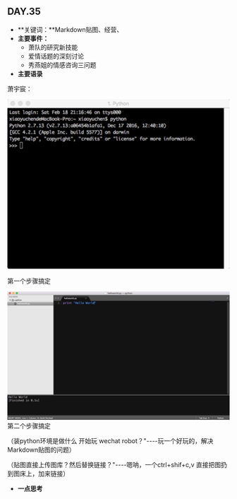 ## DAY.35
+ **关键词：**Markdown贴图、经营、
+ **主要事件：**
    + 萧队的研究新技能
    + 爱情话题的深刻讨论
    + 秀燕姐的情感咨询三问题
+ **主要语录**

萧宇宸：


![](./_image/4f0ca5bbe42ac957f9de75ce54d3afc.jpg)

第一个步骤搞定


![](./_image/96cb191cacd23f20084b1d2daa4952f.jpg)
第二个步骤搞定

（装python环境是做什么 开始玩 wechat robot？"----玩一个好玩的，解决Markdown贴图的问题）

（贴图直接上传图库？然后替换链接？"----嗯呐，一个ctrl+shif+c,v 直接把图扔到图床上，加来链接）


+ **一点思考**